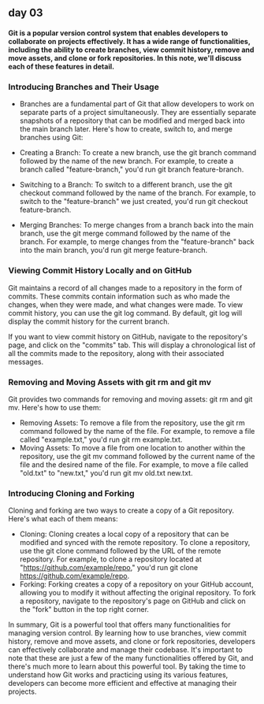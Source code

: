 ## day 03

#### Git is a popular version control system that enables developers to collaborate on projects effectively. It has a wide range of functionalities, including the ability to create branches, view commit history, remove and move assets, and clone or fork repositories. In this note, we'll discuss each of these features in detail.

### Introducing Branches and Their Usage

- Branches are a fundamental part of Git that allow developers to work on separate parts of a project simultaneously. They are essentially separate snapshots of a repository that can be modified and merged back into the main branch later. Here's how to create, switch to, and merge branches using Git:

- Creating a Branch: To create a new branch, use the git branch command followed by the name of the new branch. For example, to create a branch called "feature-branch," you'd run git branch feature-branch.
- Switching to a Branch: To switch to a different branch, use the git checkout command followed by the name of the branch. For example, to switch to the "feature-branch" we just created, you'd run git checkout feature-branch.
- Merging Branches: To merge changes from a branch back into the main branch, use the git merge command followed by the name of the branch. For example, to merge changes from the "feature-branch" back into the main branch, you'd run git merge feature-branch.


### Viewing Commit History Locally and on GitHub

Git maintains a record of all changes made to a repository in the form of commits. These commits contain information such as who made the changes, when they were made, and what changes were made. To view commit history, you can use the git log command. By default, git log will display the commit history for the current branch.

If you want to view commit history on GitHub, navigate to the repository's page, and click on the "commits" tab. This will display a chronological list of all the commits made to the repository, along with their associated messages.

### Removing and Moving Assets with git rm and git mv

Git provides two commands for removing and moving assets: git rm and git mv. Here's how to use them:

- Removing Assets: To remove a file from the repository, use the git rm command followed by the name of the file. For example, to remove a file called "example.txt," you'd run git rm example.txt.
- Moving Assets: To move a file from one location to another within the repository, use the git mv command followed by the current name of the file and the desired name of the file. For example, to move a file called "old.txt" to "new.txt," you'd run git mv old.txt new.txt.


### Introducing Cloning and Forking

Cloning and forking are two ways to create a copy of a Git repository. Here's what each of them means:

- Cloning: Cloning creates a local copy of a repository that can be modified and synced with the remote repository. To clone a repository, use the git clone command followed by the URL of the remote repository. For example, to clone a repository located at "https://github.com/example/repo," you'd run git clone https://github.com/example/repo.
- Forking: Forking creates a copy of a repository on your GitHub account, allowing you to modify it without affecting the original repository. To fork a repository, navigate to the repository's page on GitHub and click on the "fork" button in the top right corner.


In summary, Git is a powerful tool that offers many functionalities for managing version control. By learning how to use branches, view commit history, remove and move assets, and clone or fork repositories, developers can effectively collaborate and manage their codebase. It's important to note that these are just a few of the many functionalities offered by Git, and there's much more to learn about this powerful tool. By taking the time to understand how Git works and practicing using its various features, developers can become more efficient and effective at managing their projects.